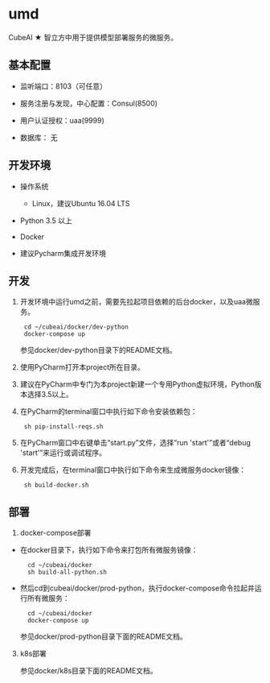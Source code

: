 # umd

CubeAI ★ 智立方中用于提供模型部署服务的微服务。

## 基本配置

- 监听端口：8103（可任意）

- 服务注册与发现，中心配置：Consul(8500)

- 用户认证授权：uaa(9999)

- 数据库： 无


## 开发环境

- 操作系统

    - Linux，建议Ubuntu 16.04 LTS
    
- Python 3.5 以上

- Docker

- 建议Pycharm集成开发环境

## 开发

1. 开发环境中运行umd之前，需要先拉起项目依赖的后台docker，以及uaa微服务。

        cd ~/cubeai/docker/dev-python
        docker-compose up
        
    参见docker/dev-python目录下的README文档。

2. 使用PyCharm打开本project所在目录。

3. 建议在PyCharm中专门为本project新建一个专用Python虚拟环境，Python版本选择3.5以上。

4. 在PyCharm的terminal窗口中执行如下命令安装依赖包：

        sh pip-install-reqs.sh

5. 在PyCharm窗口中右键单击“start.py”文件，选择“run 'start'”或者“debug 'start'”来运行或调试程序。

6. 开发完成后，在terminal窗口中执行如下命令来生成微服务docker镜像：

        sh build-docker.sh


## 部署

1. docker-compose部署

- 在docker目录下，执行如下命令来打包所有微服务镜像：
    
        cd ~/cubeai/docker
        sh build-all-python.sh
        
- 然后cd到cubeai/docker/prod-python，执行docker-compose命令拉起并运行所有微服务：

        cd ~/cubeai/docker
        docker-compose up
    
    参见docker/prod-python目录下面的README文档。

3. k8s部署

    参见docker/k8s目录下面的README文档。
